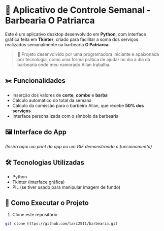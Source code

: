 # 💈 Aplicativo de Controle Semanal - Barbearia O Patriarca

Este é um aplicativo desktop desenvolvido em **Python**, com interface gráfica feita em **Tkinter**, criado para facilitar a soma dos serviços realizados semanalmente na barbearia **O Patriarca**.

> 🧠 Projeto desenvolvido por uma programadora iniciante e apaixonada por tecnologia, como uma forma prática de ajudar no dia a dia da barbearia onde meu namorado Allan trabalha.

## ✂️ Funcionalidades

- Inserção dos valores de **corte**, **combo** e **barba**
- Cálculo automático do total da semana
- Cálculo da comissão para o barbeiro Allan, que recebe **50% dos serviços**
- Interface personalizada com o símbolo da barbearia

## 🖼️ Interface do App

*(Insira aqui um print do app ou um GIF demonstrando o funcionamento)*

## 🛠️ Tecnologias Utilizadas

- Python
- Tkinter (interface gráfica)
- PIL (se tiver usado para manipular imagem de fundo)

## 🚀 Como Executar o Projeto

1. Clone este repositório:
```bash
git clone https://github.com/lari2511/barbearia.git
